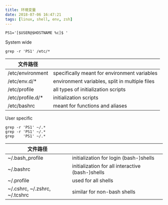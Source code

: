 ```yaml
---
title: 环境变量
date: 2018-07-06 16:47:21
tags: [linux, shell, env, zsh]
---
```


`PS1='[$USER@$HOSTNAME %c]$ '`

<!--more-->

System wide

```
grep -r 'PS1' /etc/*
```

|     文件路径     |                                                |
|------------------|------------------------------------------------|
| /etc/environment | specifically meant for environment variables   |
| /etc/env.d/*     | environment variables, split in multiple files |
| /etc/profile     | all types of initialization scripts            |
| /etc/profile.d/* | initialization scripts                         |
| /etc/bashrc      | meant for functions and aliases                |

User specific

```
grep -r 'PS1' ~/.*
grep -r 'PS1' ~/.*
grep    'PS1' ~/.*
```

|            文件路径           |                                                  |
|-------------------------------|--------------------------------------------------|
| ~/.bash_profile               | initialization for login (bash-)shells           |
| ~/.bashrc                     | initialization for all interactive (bash-)shells |
| ~/.profile                    | used for all shells                              |
| ~/.cshrc, ~/.zshrc, ~/.tcshrc | similar for non-bash shells                      |


